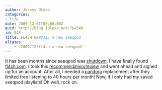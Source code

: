 ```yaml
---
author: Jeremy Olexa
categories:
- life
date: 2009-12-01T00:00:00Z
guid: http://blog.jolexa.net/?p=548
id: 548
title: FL4SH &#8211; A new seeqpod
aliases:
    - /2009/12/fl4sh-a-new-seeqpod/
---
```


It has been months since seeqpod was [shutdown][1]. I have finally found [fl4sh.com][2]. I took this [recommendation/review][3] and went ahead and signed up for an account. After all, I needed a [pandora][4] replacement after they limited free listening to 40 hours per month! Now, if I only had my saved seeqpod playlists! Oh well, rock on.

 [1]: http://www.techcrunch.com/2009/04/27/seeqpod-knocked-down-will-it-ever-get-up/
 [2]: http://www.fl4sh.com
 [3]: http://technoheads.org/2009/07/fl4sh-the-seeqpod-replacement/
 [4]: http://www.pandora.com/